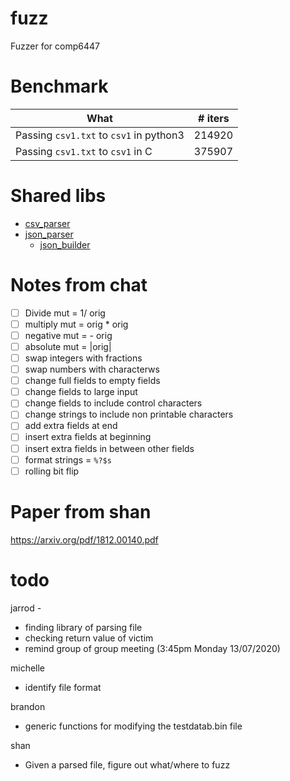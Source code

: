 # fuzz
Fuzzer for comp6447

# Benchmark

| What                                                 | # iters |
|------------------------------------------------------|---------|
| Passing `csv1.txt` to `csv1` in python3              | 214920  |
| Passing `csv1.txt` to `csv1` in C                    | 375907  |

# Shared libs

- [csv\_parser](https://github.com/semitrivial/csv_parser)
- [json\_parser](https://github.com/udp/json-parser)
  - [json\_builder](https://github.com/udp/json-builder)

# Notes from chat

- [ ] Divide mut = 1/ orig
- [ ] multiply mut = orig * orig
- [ ] negative mut = - orig
- [ ] absolute mut = |orig|
- [ ] swap integers with fractions
- [ ] swap numbers with characterws
- [ ] change full fields to empty fields
- [ ] change fields to large input
- [ ] change fields to include control characters
- [ ] change strings to include non printable characters
- [ ] add extra fields at end
- [ ] insert extra fields at beginning
- [ ] insert extra fields in between other fields
- [ ] format strings = `%?$s`
- [ ] rolling bit flip

# Paper from shan

https://arxiv.org/pdf/1812.00140.pdf

# todo

jarrod -
- finding library of parsing file
- checking return value of victim
- remind group of group meeting (3:45pm Monday 13/07/2020)

michelle
- identify file format

brandon
- generic functions for modifying the testdatab.bin file

shan
- Given a parsed file, figure out what/where to fuzz


